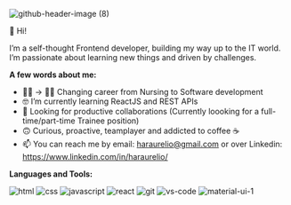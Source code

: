 ![github-header-image (8)](https://user-images.githubusercontent.com/99715716/192293028-609f3dd4-4f78-440e-a648-60a5ae49ef10.png)


👋 Hi!

I’m a self-thought Frontend developer, building my way up to the IT world. I’m passionate about learning new things and driven by challenges.

**A few words about me:**

- 👩‍⚕️ -> 👩‍💻 Changing career from Nursing to Software development
- 🤓 I’m currently learning ReactJS and REST APIs
- 🤝 Looking for productive collaborations (Currently loooking for a full-time/part-time Trainee position) 
- 🙃 Curious, proactive, teamplayer and addicted to coffee ☕
- 📫 You can reach me by email: haraurelio@gmail.com or over Linkedin: https://www.linkedin.com/in/haraurelio/


 **Languages and Tools:** 
 

![html](https://user-images.githubusercontent.com/99715716/205690491-a7711994-ea1d-42b0-9449-2bc2f2a862ff.png) ![css](https://user-images.githubusercontent.com/99715716/205690510-a47f9c5a-b03e-487b-91fa-f30dd2637473.png) ![javascript](https://user-images.githubusercontent.com/99715716/205690564-02d47046-518f-4943-93d2-7b4368edbee7.png) ![react](https://user-images.githubusercontent.com/99715716/205690634-01185dcd-9070-4e2f-9201-43b3d9d2ed7d.png) ![git](https://user-images.githubusercontent.com/99715716/205690666-1f7b0a57-5607-4f8c-9323-948de83b7cc6.png) ![vs-code](https://user-images.githubusercontent.com/99715716/205690700-7cb0b01f-9c96-49cb-b3fc-c3ccae72d7b6.png) ![material-ui-1](https://user-images.githubusercontent.com/99715716/205872027-c6ec1f48-1bcf-47de-8bca-3191b29db3a0.png)








